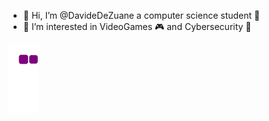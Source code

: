 - 👋 Hi, I’m @DavideDeZuane a computer science student 📖 
- 👀 I’m interested in VideoGames 🎮 and Cybersecurity 🦎 

<!---
DavideDeZuane/DavideDeZuane is a ✨ special ✨ repository because its `README.md` (this file) appears on your GitHub profile.
You can click the Preview link to take a look at your changes.
--->
![snake](https://github.com/DavideDeZuane/DavideDeZuane/blob/output/github-contribution-grid-snake.gif)
